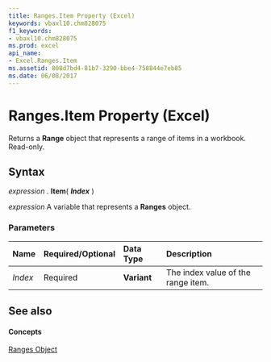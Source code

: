 ```yaml
---
title: Ranges.Item Property (Excel)
keywords: vbaxl10.chm828075
f1_keywords:
- vbaxl10.chm828075
ms.prod: excel
api_name:
- Excel.Ranges.Item
ms.assetid: 808d7bd4-81b7-3290-bbe4-758844e7eb85
ms.date: 06/08/2017
---
```



# Ranges.Item Property (Excel)

Returns a **Range** object that represents a range of items in a workbook. Read-only.


## Syntax

 _expression_ . **Item**( **_Index_** )

 _expression_ A variable that represents a **Ranges** object.


### Parameters



|**Name**|**Required/Optional**|**Data Type**|**Description**|
|:-----|:-----|:-----|:-----|
| _Index_|Required| **Variant**|The index value of the range item.|

## See also


#### Concepts


[Ranges Object](ranges-object-excel.md)

